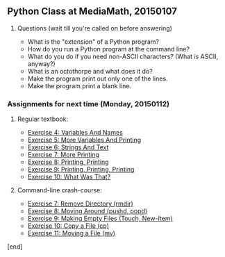 ## Python Class at MediaMath, 20150107

 1. Questions (wait till you're called on before answering)
 
     * What is the "extension" of a Python program?
     * How do you run a Python program at the command line?
     * What do you do if you need non-ASCII characters? (What _is_ ASCII, anyway?)
     * What is an octothorpe and what does it do?
     * Make the program print out only one of the lines.
     * Make the program print a blank line.

### Assignments for next time (Monday, 20150112)

 1. Regular textbook:

     * [Exercise 4: Variables And Names](http://learnpythonthehardway.org/book/ex4.html)
     * [Exercise 5: More Variables And Printing](http://learnpythonthehardway.org/book/ex5.html)
     * [Exercise 6: Strings And Text](http://learnpythonthehardway.org/book/ex6.html)
     * [Exercise 7: More Printing](http://learnpythonthehardway.org/book/ex7.html)
     * [Exercise 8: Printing, Printing](http://learnpythonthehardway.org/book/ex8.html)
     * [Exercise 9: Printing, Printing, Printing](http://learnpythonthehardway.org/book/ex9.html)
     * [Exercise 10: What Was That?](http://learnpythonthehardway.org/book/ex10.html)
 
 1. Command-line crash-course:

     * [Exercise 7: Remove Directory (rmdir)](http://learnpythonthehardway.org/book/appendix-a-cli/ex7.html)
     * [Exercise 8: Moving Around (pushd, popd)](http://learnpythonthehardway.org/book/appendix-a-cli/ex8.html)
     * [Exercise 9: Making Empty Files (Touch, New-Item)](http://learnpythonthehardway.org/book/appendix-a-cli/ex9.html)
     * [Exercise 10: Copy a File (cp)](http://learnpythonthehardway.org/book/appendix-a-cli/ex10.html)
     * [Exercise 11: Moving a File (mv)](qqq)

[end]